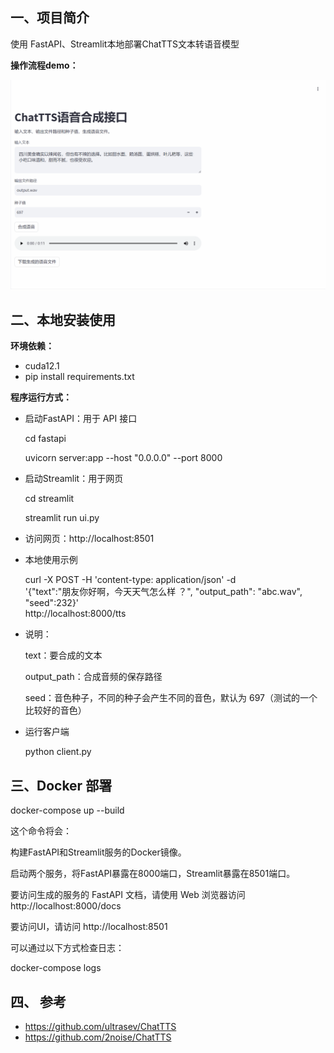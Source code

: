 ## **一、项目简介**
使用 FastAPI、Streamlit本地部署ChatTTS文本转语音模型

**操作流程demo：**

![语音合成](data/动画.gif)

## **二、本地安装使用**

**环境依赖：**
 - cuda12.1   
 - pip install requirements.txt

**程序运行方式：**

 - 启动FastAPI：用于 API 接口
    
    cd fastapi
 
    uvicorn server:app --host "0.0.0.0" --port 8000
 - 启动Streamlit：用于网页
 
    cd streamlit
 
    streamlit run ui.py
 - 访问网页：http://localhost:8501   
 - 本地使用示例
      
   curl -X POST -H 'content-type: application/json' -d\
      '{"text":"朋友你好啊，今天天气怎么样 ？", "output_path": "abc.wav", "seed":232}' \
            http://localhost:8000/tts

 - 说明：
  
      text：要合成的文本

      output_path：合成音频的保存路径

      seed：音色种子，不同的种子会产生不同的音色，默认为 697（测试的一个比较好的音色）
    
 - 运行客户端

    python client.py

## **三、Docker 部署**

   docker-compose up --build
   
   这个命令将会：
   
   构建FastAPI和Streamlit服务的Docker镜像。
   
   启动两个服务，将FastAPI暴露在8000端口，Streamlit暴露在8501端口。

   要访问生成的服务的 FastAPI 文档，请使用 Web 浏览器访问 http://localhost:8000/docs
   
   要访问UI，请访问 http://localhost:8501

   可以通过以下方式检查日志：

   docker-compose logs

## **四、 参考**
 - https://github.com/ultrasev/ChatTTS
 - https://github.com/2noise/ChatTTS
